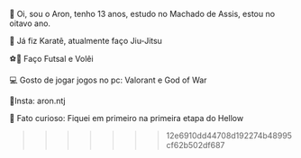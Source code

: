 
👋 Oi, sou o Aron, tenho 13 anos, estudo no Machado de Assis, estou no oitavo ano.

🥋 Já fiz Karatê, atualmente faço Jiu-Jitsu

⚽🏐 Faço Futsal e Volêi

💻 Gosto de jogar jogos no pc: Valorant e God of War

📱Insta: aron.ntj

👀 Fato curioso: Fiquei em primeiro na primeira etapa do Hellow
>>>>>>> 12e6910dd44708d192274b48995cf62b502df687
